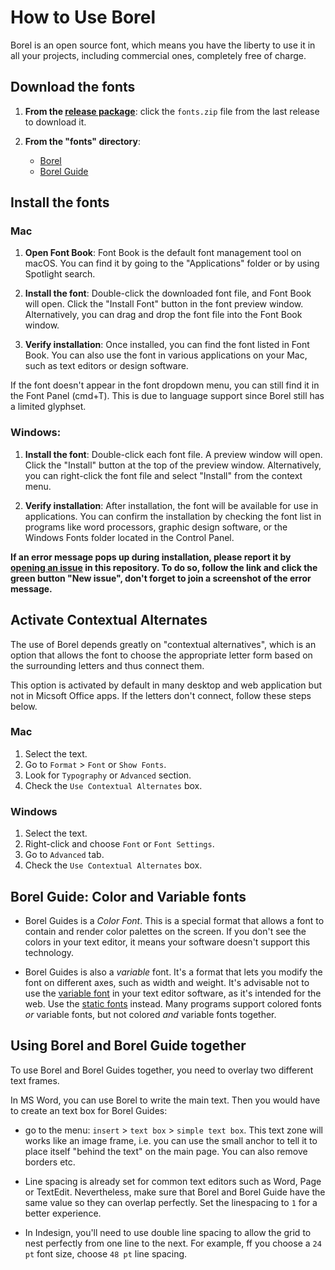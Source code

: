 # How to Use Borel

Borel is an open source font, which means you have the liberty to use it in all your projects, including commercial ones, completely free of charge.

## Download the fonts

1. **From the [release package](https://github.com/RosaWagner/Borel/releases)**: click the `fonts.zip` file from the last release to download it.

2. **From the "fonts" directory**: 
   - [Borel](../Borel/fonts/ttf/)
   - [Borel Guide](../BorelGuides/fonts/ttf/) 

## Install the fonts
### Mac

1. **Open Font Book**: Font Book is the default font management tool on macOS. You can find it by going to the "Applications" folder or by using Spotlight search.

2. **Install the font**: Double-click the downloaded font file, and Font Book will open. Click the "Install Font" button in the font preview window. Alternatively, you can drag and drop the font file into the Font Book window.

3. **Verify installation**: Once installed, you can find the font listed in Font Book. You can also use the font in various applications on your Mac, such as text editors or design software.

If the font doesn't appear in the font dropdown menu, you can still find it in the Font Panel (cmd+T). This is due to language support since Borel still has a limited glyphset.

### Windows:

1. **Install the font**: Double-click each font file. A preview window will open. Click the "Install" button at the top of the preview window. Alternatively, you can right-click the font file and select "Install" from the context menu.

2. **Verify installation**: After installation, the font will be available for use in applications. You can confirm the installation by checking the font list in programs like word processors, graphic design software, or the Windows Fonts folder located in the Control Panel.

**If an error message pops up during installation, please report it by [opening an issue](https://github.com/RosaWagner/Borel/issues) in this repository. To do so, follow the link and click the green button "New issue", don't forget to join a screenshot of the error message.**

## Activate Contextual Alternates

The use of Borel depends greatly on "contextual alternatives", which is an option that allows the font to choose the appropriate letter form based on the surrounding letters and thus connect them.

This option is activated by default in many desktop and web application but not in Micsoft Office apps. If the letters don't connect, follow these steps below.

### Mac

1. Select the text.
2. Go to `Format` > `Font` or `Show Fonts`.
3. Look for `Typography` or `Advanced` section.
4. Check the `Use Contextual Alternates` box.

### Windows

1. Select the text.
2. Right-click and choose `Font` or `Font Settings`.
3. Go to `Advanced` tab.
4. Check the `Use Contextual Alternates` box.

## Borel Guide: Color and Variable fonts

- Borel Guides is a *Color Font*. This is a special format that allows a font to contain and render color palettes on the screen. If you don't see the colors in your text editor, it means your software doesn't support this technology. 

- Borel Guides is also a *variable* font. It's a format that lets you modify the font on different axes, such as width and weight. It's advisable not to use the [variable font](./BorelGuides/fonts/variable/) in your text editor software, as it's intended for the web. Use the [static fonts](./BorelGuides/fonts/ttf/) instead. Many programs support colored fonts *or* variable fonts, but not colored *and* variable fonts together.

## Using Borel and Borel Guide together

To use Borel and Borel Guides together, you need to overlay two different text frames. 

In MS Word, you can use Borel to write the main text. Then you would have to create an text box for Borel Guides:

- go to the menu: `insert` > `text box` > `simple text box`. This text zone will works like an image frame, i.e. you can use the small anchor to tell it to place itself "behind the text" on the main page. You can also remove borders etc.

- Line spacing is already set for common text editors such as Word, Page or TextEdit. Nevertheless, make sure that Borel and Borel Guide have the same value so they can overlap perfectly. Set the linespacing to `1` for a better experience.
 
- In Indesign, you'll need to use double line spacing to allow the grid to nest perfectly from one line to the next. For example, ff you choose a `24 pt` font size, choose `48 pt` line spacing.

